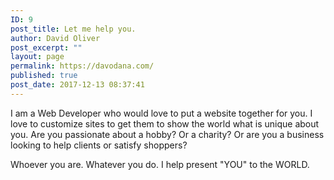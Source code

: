 ```yaml
---
ID: 9
post_title: Let me help you.
author: David Oliver
post_excerpt: ""
layout: page
permalink: https://davodana.com/
published: true
post_date: 2017-12-13 08:37:41
---
```

<!-- wp:paragraph -->
<p>I am a Web Developer who would love to put a website together for you. I love to customize sites to get them to show the world what is unique about you. Are you passionate about a hobby? Or a charity? Or are you a business looking to help clients or satisfy shoppers?</p>
<!-- /wp:paragraph -->

<!-- wp:paragraph -->
<p></p>
<!-- /wp:paragraph -->

<!-- wp:paragraph -->
<p>Whoever you are. Whatever you do. I help present "YOU" to the WORLD.</p>
<!-- /wp:paragraph -->